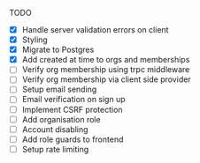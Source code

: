 TODO

- [x] Handle server validation errors on client
- [x] Styling
- [x] Migrate to Postgres
- [x] Add created at time to orgs and memberships
- [ ] Verify org membership using trpc middleware
- [ ] Verify org membership via client side provider
- [ ] Setup email sending
- [ ] Email verification on sign up
- [ ] Implement CSRF protection
- [ ] Add organisation role
- [ ] Account disabling
- [ ] Add role guards to frontend
- [ ] Setup rate limiting
